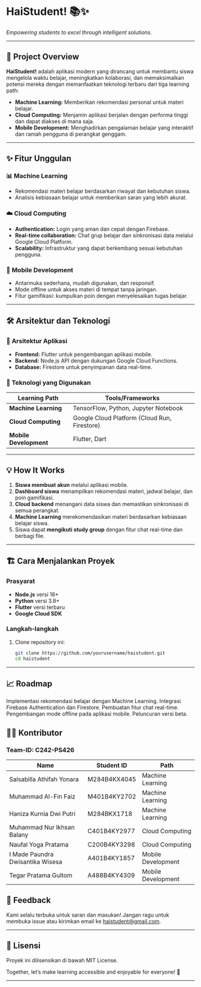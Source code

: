 # HaiStudent! 📚✨  
*Empowering students to excel through intelligent solutions.*  

---

## 🚀 Project Overview  

**HaiStudent!** adalah aplikasi modern yang dirancang untuk membantu siswa mengelola waktu belajar, meningkatkan kolaborasi, dan memaksimalkan potensi mereka dengan memanfaatkan teknologi terbaru dari tiga learning path:  

- **Machine Learning:** Memberikan rekomendasi personal untuk materi belajar.  
- **Cloud Computing:** Menjamin aplikasi berjalan dengan performa tinggi dan dapat diakses di mana saja.  
- **Mobile Development:** Menghadirkan pengalaman belajar yang interaktif dan ramah pengguna di perangkat genggam.  

---

## ✨ Fitur Unggulan  

### 📊 **Machine Learning**  
- Rekomendasi materi belajar berdasarkan riwayat dan kebutuhan siswa.  
- Analisis kebiasaan belajar untuk memberikan saran yang lebih akurat.  

### ☁️ **Cloud Computing**  
- **Authentication:** Login yang aman dan cepat dengan Firebase.  
- **Real-time collaboration:** Chat grup belajar dan sinkronisasi data melalui Google Cloud Platform.  
- **Scalability:** Infrastruktur yang dapat berkembang sesuai kebutuhan pengguna.  

### 📱 **Mobile Development**  
- Antarmuka sederhana, mudah digunakan, dan responsif.  
- Mode offline untuk akses materi di tempat tanpa jaringan.  
- Fitur gamifikasi: kumpulkan poin dengan menyelesaikan tugas belajar.  

---

## 🛠️ Arsitektur dan Teknologi  

### 📐 **Arsitektur Aplikasi**  
- **Frontend:** Flutter untuk pengembangan aplikasi mobile.  
- **Backend:** Node.js API dengan dukungan Google Cloud Functions.  
- **Database:** Firestore untuk penyimpanan data real-time.  

### 🔧 **Teknologi yang Digunakan**  
| Learning Path       | Tools/Frameworks                                   |  
|---------------------|---------------------------------------------------|  
| **Machine Learning** | TensorFlow, Python, Jupyter Notebook               |  
| **Cloud Computing** | Google Cloud Platform (Cloud Run, Firestore)      |  
| **Mobile Development** | Flutter, Dart                                   |  

---

## 💡 How It Works  

1. **Siswa membuat akun** melalui aplikasi mobile.  
2. **Dashboard siswa** menampilkan rekomendasi materi, jadwal belajar, dan poin gamifikasi.  
3. **Cloud backend** menangani data siswa dan memastikan sinkronisasi di semua perangkat.  
4. **Machine Learning** merekomendasikan materi berdasarkan kebiasaan belajar siswa.  
5. Siswa dapat **mengikuti study group** dengan fitur chat real-time dan berbagi file.  

---

## 🏗️ Cara Menjalankan Proyek  

### Prasyarat  
- **Node.js** versi 16+  
- **Python** versi 3.8+  
- **Flutter** versi terbaru  
- **Google Cloud SDK**  

### Langkah-langkah  
1. Clone repository ini:  
   ```bash  
   git clone https://github.com/yourusername/haistudent.git  
   cd haistudent
   
---

## 📈 Roadmap
 Implementasi rekomendasi belajar dengan Machine Learning.
 Integrasi Firebase Authentication dan Firestore.
 Pembuatan fitur chat real-time.
 Pengembangan mode offline pada aplikasi mobile.
 Peluncuran versi beta.
 
## 👩‍💻 Kontributor
### Team-ID: C242-PS426

| **Name**                            | **Student ID**           | **Path**           |
|-------------------------------------|--------------------------|  ------------------|
| Salsabilla Athifah Yonara           | M284B4KX4045             |  Machine Learning  |
| Muhammad Al-Fin Faiz                | M401B4KY2702             |  Machine Learning  |
| Haniza Kurnia Dwi Putri             |  M284BKX1718             |  Machine Learning  |
| Muhammad Nur Ikhsan Balany          | C401B4KY2977             |  Cloud Computing   |
| Naufal Yoga Pratama                 | C200B4KY3298             |  Cloud Computing   |
| I Made Paundra Dwisantika Wisesa    |  A401B4KY1857            |  Mobile Development|
| Tegar Pratama Gultom                |  A488B4KY4309            |  Mobile Development|


## 💬 Feedback
Kami selalu terbuka untuk saran dan masukan! Jangan ragu untuk membuka issue atau kirimkan email ke haistudent@gmail.com.

---

## 📜 Lisensi
Proyek ini dilisensikan di bawah MIT License.

Together, let’s make learning accessible and enjoyable for everyone! 🌟

---

